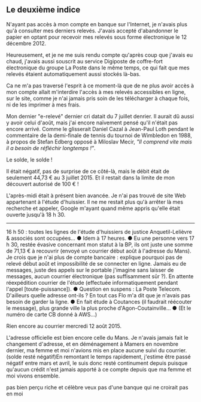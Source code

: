 ## Le deuxième indice

N'ayant pas accès à mon compte en banque sur l'Internet, je n'avais plus qu'à consulter mes derniers relevés. J'avais accepté d'abandonner le papier en optant pour recevoir mes relevés sous forme électronique le 12 décembre 2012.

Heureusement, et je ne me suis rendu compte qu'après coup que j'avais eu chaud, j'avais aussi souscrit au service Digiposte de coffre-fort électronique du groupe La Poste dans le même temps, ce qui fait que mes relevés étaient automatiquement aussi stockés là-bas. 

Ca ne m'a pas traversé l'esprit à ce moment-là que de ne plus avoir accès à mon compte allait m'interdire l'accès à mes relevés accessibles en ligne, sur le site, comme je n'ai jamais pris soin de les télécharger à chaque fois, ni de les imprimer à mes frais.

Mon dernier "e-relevé" dernier cri datait du 7 juillet denrier. Il aurait dû aussi y avoir celui d'août, mais j'ai encore naïvement pensé qu'il n'était pas encore arrivé. Comme le glisserait Daniel Cazal à Jean-Paul Loth pendant le commentaire de la demi-finale de tennis du tournoi de Wimbledon en 1988, à propos de Stefan Edberg opposé à  Miloslav Mecir, *"Il comprend vite mais il a besoin de réfléchir longtemps !"*.

Le solde, le solde !

Il était négatif, pas de surprise de ce côté-là, mais le débit était de seulement 44,73 € au 3 juillet 2015. Et il restait dans la limite de mon découvert autorisé de 100 € !

L'après-midi était à présent bien avancée. Je n'ai pas trouvé de site Web appartenant à l'étude d'huissier. Il ne me restait plus qu'à arrêter là mes recherche et appeler, Google m'ayant quand même appris qu'elle était ouverte jusqu'à 18 h 30.

***

16 h 50 : toutes les lignes de l'étude d'huissiers de justice Anquetil-Lelièvre & associés sont occupées... ● Idem à 17 heures. ● Eu une personne vers 17 h 30, restée évasive concernant mon statut à la BP, ils ont juste une somme de 71,13 € à recouvrir (envoyé un courrier début août à l'adresse du Mans). Je crois que je n'ai plus de compte bancaire : explique pourquoi pas de relevé début août et impossibilité de se connecter en ligne. Jamais eu de messages, juste des appels sur le portable j'imagine sans laisser de messages, aucun courrier électronique (pas suffisamment sûr ?). En attente réexpédition courrier de l'étude (effectuée informatiquement pendant l'appel [toute-puissance]). ● Question en suspens : La Poste Telecom. D'ailleurs quelle adresse ont-ils ? En tout cas Flo m'a dit que je n'avais pas besoin de garder la ligne. ● En fait étude à Coutances (il faudrait réécouter le message), plus grande ville la plus proche d'Agon-Coutainville... ● (Et le numéro de carte CB donné à AWS...)

Rien encore au courrier mercredi 12 août 2015.

L'adresse officielle est bien encore celle du Mans. Je n'avais jamais fait le changement d'adresse, et en déménagement à Mamers en novembre dernier, ma femme et moi n'avions mis en place aucune suivi du courrier.
(solde resté négatif)En remontant le temps rapidement, j'estime être passé négatif entre mars et avril, le suis donc resté continument depuis puisque qu'aucun crédit n'est jamais apporté à ce compte depuis que ma femme et moi vivons ensemble. 

pas bien perçu riche et célèbre
veux pas d'une banque qui ne croirait pas en moi
